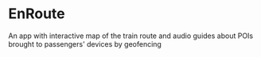 # EnRoute
An app with interactive map of the train route and audio guides about POIs brought to passengers' devices by geofencing
